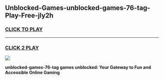 
## Unblocked-Games-unblocked-games-76-tag-Play-Free-jly2h
<h3>
<a href="https://premium76.site?title=unblocked-games-76-tag&ref=20A">CLICK TO PLAY</a></h3>
<hr>

<h3>
<a href="https://premium76.site?title=unblocked-games-76-tag&ref=20A">CLICK 2 PLAY</a>
  
</h3>

<a href="https://premium76.site?title=unblocked-games-76-tag&ref=20A"><img src="https://clearcache.store/games.png"></a>


**unblocked-games-76-tag games unblocked: Your Gateway to Fun and Accessible Online Gaming**

